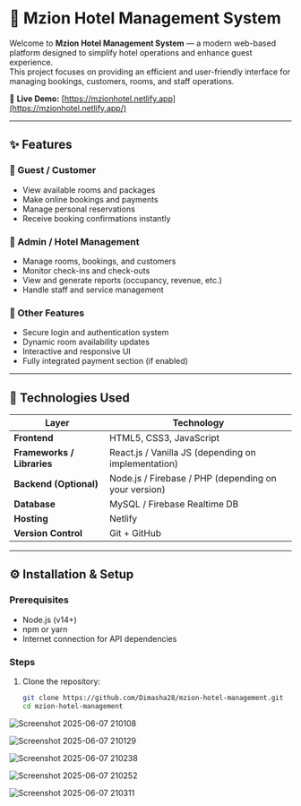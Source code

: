 # 🏨 Mzion Hotel Management System

Welcome to **Mzion Hotel Management System** — a modern web-based platform designed to simplify hotel operations and enhance guest experience.  
This project focuses on providing an efficient and user-friendly interface for managing bookings, customers, rooms, and staff operations.

🔗 **Live Demo:** [https://mzionhotel.netlify.app](https://mzionhotel.netlify.app/)

---

## ✨ Features

### 👤 Guest / Customer
- View available rooms and packages  
- Make online bookings and payments  
- Manage personal reservations  
- Receive booking confirmations instantly  

### 🏢 Admin / Hotel Management
- Manage rooms, bookings, and customers  
- Monitor check-ins and check-outs  
- View and generate reports (occupancy, revenue, etc.)  
- Handle staff and service management  

### 🧾 Other Features
- Secure login and authentication system  
- Dynamic room availability updates  
- Interactive and responsive UI  
- Fully integrated payment section (if enabled)

---

## 🧠 Technologies Used

| Layer | Technology |
|-------|-------------|
| **Frontend** | HTML5, CSS3, JavaScript |
| **Frameworks / Libraries** | React.js / Vanilla JS (depending on implementation) |
| **Backend (Optional)** | Node.js / Firebase / PHP (depending on your version) |
| **Database** | MySQL / Firebase Realtime DB |
| **Hosting** | Netlify |
| **Version Control** | Git + GitHub |

---

## ⚙️ Installation & Setup

### Prerequisites
- Node.js (v14+)
- npm or yarn
- Internet connection for API dependencies

### Steps
1. Clone the repository:
   ```bash
   git clone https://github.com/Dimasha28/mzion-hotel-management.git
   cd mzion-hotel-management


![Screenshot 2025-06-07 210108](https://github.com/user-attachments/assets/2d500a30-ff83-4f99-89cf-8f78e9f5d3dd)

![Screenshot 2025-06-07 210129](https://github.com/user-attachments/assets/6f92eed0-98f1-48f2-ae6e-24041d58fd72)

![Screenshot 2025-06-07 210238](https://github.com/user-attachments/assets/ef94e13a-9bb2-4d2c-ab3b-00aaeeeba327)

![Screenshot 2025-06-07 210252](https://github.com/user-attachments/assets/8f435eb9-96a0-41b2-823f-7a3c7f0e865a)

![Screenshot 2025-06-07 210311](https://github.com/user-attachments/assets/b918e95d-2805-4d8d-8bcc-e78b21d0850c)






